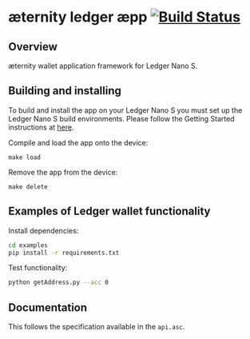 # æternity ledger æpp [![Build Status](https://api.travis-ci.org/aeternity/ledger-app.svg?branch=master)](https://api.travis-ci.org/aeternity/ledger-app)
## Overview
æternity wallet application framework for Ledger Nano S.
## Building and installing
To build and install the app on your Ledger Nano S you must set up the Ledger Nano S build environments. Please follow the Getting Started instructions at [here](https://ledger.readthedocs.io/en/latest/userspace/getting_started.html).

Compile and load the app onto the device:

```
make load
```
Remove the app from the device:
```
make delete
```
## Examples of Ledger wallet functionality
Install dependencies:
```bash
cd examples
pip install -r requirements.txt
```
Test functionality:
```bash
python getAddress.py --acc 0
```
## Documentation
This follows the specification available in the `api.asc`.
